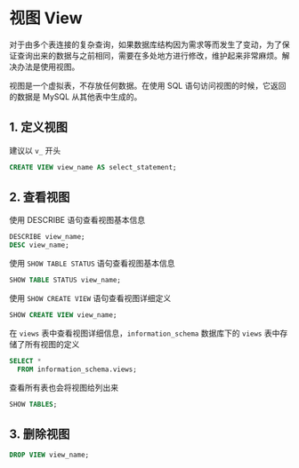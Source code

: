 # 视图 View

对于由多个表连接的复杂查询，如果数据库结构因为需求等而发生了变动，为了保证查询出来的数据与之前相同，需要在多处地方进行修改，维护起来非常麻烦。解决办法是使用视图。

视图是一个虚拟表，不存放任何数据。在使用 SQL 语句访问视图的时候，它返回的数据是 MySQL 从其他表中生成的。

## 1. 定义视图

建议以 `v_` 开头

```sql
CREATE VIEW view_name AS select_statement;
```

## 2. 查看视图

使用 DESCRIBE 语句查看视图基本信息

```sql
DESCRIBE view_name;
DESC view_name;
```

使用 `SHOW TABLE STATUS` 语句查看视图基本信息

```sql
SHOW TABLE STATUS view_name;
```

使用 `SHOW CREATE VIEW` 语句查看视图详细定义

```sql
SHOW CREATE VIEW view_name;
```

在 `views` 表中查看视图详细信息，`information_schema` 数据库下的 `views` 表中存储了所有视图的定义

```sql
SELECT * 
  FROM information_schema.views;
```

查看所有表也会将视图给列出来

```sql
SHOW TABLES;
```

## 3. 删除视图

```sql
DROP VIEW view_name;
```
